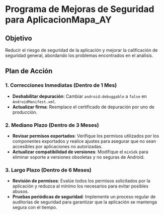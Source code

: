 # Programa de Mejoras de Seguridad para AplicacionMapa_AY

## Objetivo
Reducir el riesgo de seguridad de la aplicación y mejorar la calificación de seguridad general, abordando los problemas encontrados en el análisis.

## Plan de Acción
### 1. Correcciones Inmediatas (Dentro de 1 Mes)
- **Deshabilitar depuración**: Cambiar `android:debuggable` a `false` en `AndroidManifest.xml`.
- **Actualizar firma**: Reemplace el certificado de depuración por uno de producción.

### 2. Mediano Plazo (Dentro de 3 Meses)
- **Revisar permisos exportados**: Verifique los permisos utilizados por los componentes exportados y realice ajustes para asegurar que no sean accesibles por aplicaciones no autorizadas.
- **Actualizar compatibilidad de versiones**: Modifique el `minSdk` para eliminar soporte a versiones obsoletas y no seguras de Android.

### 3. Largo Plazo (Dentro de 6 Meses)
- **Revisión de permisos**: Evalúe todos los permisos solicitados por la aplicación y reduzca al mínimo los necesarios para evitar posibles abusos.
- **Pruebas periódicas de seguridad**: Implemente un proceso regular de auditorías de seguridad para garantizar que la aplicación se mantenga segura con el tiempo.
